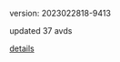 version: 2023022818-9413

updated 37 avds

[details](https://github.com/0x74f917491bfa7ebfa379/ali_avd_db/blob/master/change_log/2023/02/28/18/9413.txt)